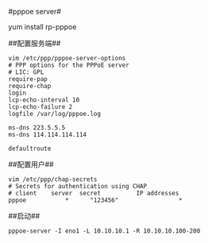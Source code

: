 #pppoe server#

yum install rp-pppoe

##配置服务端##
```
vim /etc/ppp/pppoe-server-options
# PPP options for the PPPoE server
# LIC: GPL
require-pap
require-chap
login
lcp-echo-interval 10
lcp-echo-failure 2
logfile /var/log/pppoe.log

ms-dns 223.5.5.5
ms-dns 114.114.114.114

defaultroute
```
##配置用户##
```
vim /etc/ppp/chap-secrets
# Secrets for authentication using CHAP
# client	server	secret			IP addresses
pppoe           *      "123456"                 *
```

##启动##
```
pppoe-server -I eno1 -L 10.10.10.1 -R 10.10.10.100-200
```

